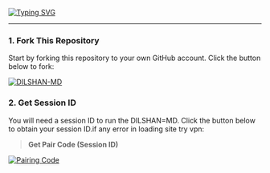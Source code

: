 <a href="https://git.io/typing-svg"><img src="https://readme-typing-svg.demolab.com?font=Black+Ops+One&size=100&pause=1000&color=B700FB&center=true&width=1000&height=200&lines=DILSHAN-MD-V1.0" alt="Typing SVG" /></a>
  </p>


***

### 1. Fork This Repository

Start by forking this repository to your own GitHub account. Click the button below to fork:

  <a href="https://github.com/dilshanofc/dilshan-md/fork"><img title="DILSHAN-MD" src="https://img.shields.io/badge/FORK-DILSHAN,MD-h?color=blue&style=for-the-badge&logo=stackshare"></a>
  
### 2. Get Session ID 

You will need a session ID to run the DILSHAN=MD. Click the button below to obtain your session ID.if any error in loading site try vpn:

> **Get Pair Code (Session ID)**

<a href='https://prabath-md-pair-web-v2-slk.koyeb.app/pair' target="_blank">
  <img alt='Pairing Code' src='https://img.shields.io/badge/Get%20Pairing%20Code-0076D2?style=for-the-badge&logo=opencv&logoColor=black'/>
</a>
<br> 







